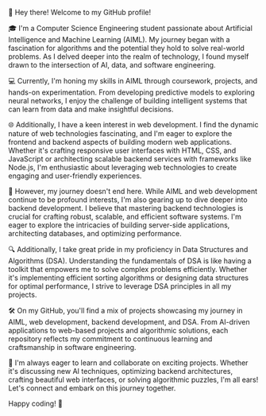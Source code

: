 👋 Hey there! Welcome to my GitHub profile!

🎓 I'm a Computer Science Engineering student passionate about Artificial Intelligence and Machine Learning (AIML). My journey began with a fascination for algorithms and the potential they hold to solve real-world problems. As I delved deeper into the realm of technology, I found myself drawn to the intersection of AI, data, and software engineering.

💻 Currently, I'm honing my skills in AIML through coursework, projects, and hands-on experimentation. From developing predictive models to exploring neural networks, I enjoy the challenge of building intelligent systems that can learn from data and make insightful decisions.

🌐 Additionally, I have a keen interest in web development. I find the dynamic nature of web technologies fascinating, and I'm eager to explore the frontend and backend aspects of building modern web applications. Whether it's crafting responsive user interfaces with HTML, CSS, and JavaScript or architecting scalable backend services with frameworks like Node.js, I'm enthusiastic about leveraging web technologies to create engaging and user-friendly experiences.

🚀 However, my journey doesn't end here. While AIML and web development continue to be profound interests, I'm also gearing up to dive deeper into backend development. I believe that mastering backend technologies is crucial for crafting robust, scalable, and efficient software systems. I'm eager to explore the intricacies of building server-side applications, architecting databases, and optimizing performance.

🔍 Additionally, I take great pride in my proficiency in Data Structures and Algorithms (DSA). Understanding the fundamentals of DSA is like having a toolkit that empowers me to solve complex problems efficiently. Whether it's implementing efficient sorting algorithms or designing data structures for optimal performance, I strive to leverage DSA principles in all my projects.

🛠️ On my GitHub, you'll find a mix of projects showcasing my journey in AIML, web development, backend development, and DSA. From AI-driven applications to web-based projects and algorithmic solutions, each repository reflects my commitment to continuous learning and craftsmanship in software engineering.

🌱 I'm always eager to learn and collaborate on exciting projects. Whether it's discussing new AI techniques, optimizing backend architectures, crafting beautiful web interfaces, or solving algorithmic puzzles, I'm all ears! Let's connect and embark on this journey together.

Happy coding! 🚀
<!---
AJAYKUMAR0313/AJAYKUMAR0313 is a ✨ special ✨ repository because its `README.md` (this file) appears on your GitHub profile.
You can click the Preview link to take a look at your changes.
--->
